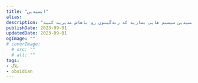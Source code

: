 ```yaml
---
title: "ابسیدین"
alias: 
description: "بهتون یاد میدم که چطور با ابسیدین سیستم هایی بسازید که زندگیتون رو باهاش مدیریت کنید."
publishDate: 2023-09-01
updatedDate: 2023-09-01
ogImage: ""
# coverImage: 
  # src: ""
  # alt: ""
tags: 
- بلاگ
- obsidian
---
```




